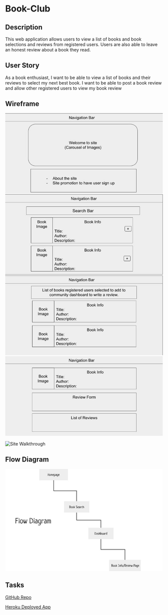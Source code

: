 # Book-Club 

## Description
This web application allows users to view a list of books and book selections and reviews from registered users. Users are also able to leave an honest review about a book they read.

## User Story
As a book enthusiast, I want to be able to view a list of books and their reviews to select my next best book. I want to be able to post a book review and allow other registered users to view my book review

## Wireframe
<img src="public\images\wireframe1.jpg" alt="Homepage Wireframe">
<img src="public\images\wireframe2.jpg" alt="Book Search Wireframe">
<img src="public\images\wireframe3.jpg" alt="Dashboard Wireframe">
<img src="public\images\wireframe4.jpg" alt="Book Info/Review Wireframe">

![Site Walkthrough](public/images/book_club.gif)

## Flow Diagram
<img src="public\images\flowdiagram.jpg" alt="User Flow Diagram">

## Tasks
[GitHub Repo](https://github.com/amandardz/Book-Club)

[Heroku Deployed App]()
